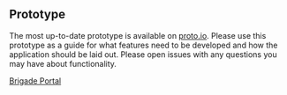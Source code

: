 Prototype
-----------
The most up-to-date prototype is available on <a href="https://codefortravel.proto.io/share/?id=d1c6b95c-c2a9-4fad-8329-62a4853971d7&v=1">proto.io</a>. Please use this prototype as a guide for what features need to be developed and how the application should be laid out. Please open issues with any questions you may have about functionality.


<a href="https://brigades.opendatanetwork.com/brigade?brigade=Code%20for%20Orlando">Brigade Portal</a>
